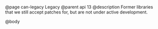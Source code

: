 @page can-legacy Legacy
@parent api 13
@description Former libraries that we still accept patches for, but are
not under active development.

@body
